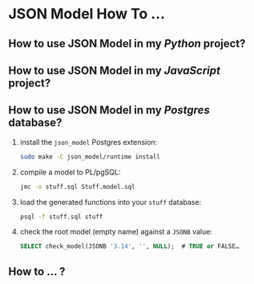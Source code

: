 # JSON Model How To …

## How to use JSON Model in my _Python_ project?

## How to use JSON Model in my _JavaScript_ project?

## How to use JSON Model in my _Postgres_ database?

1. install the `json_model` Postgres extension:

   ```sh
   sudo make -C json_model/runtime install
   ```

2. compile a model to PL/pgSQL:

   ```sh
   jmc -o stuff.sql Stuff.model.sql
   ```

3. load the generated functions into your `stuff` database:

   ```sh
   psql -f stuff.sql stuff
   ```

4. check the root model (empty name) against a `JSONB` value:

   ```sql
   SELECT check_model(JSONB '3.14', '', NULL);  # TRUE or FALSE…
   ```

## How to … ?

